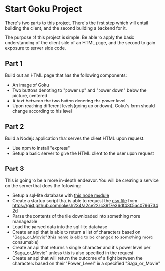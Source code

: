 # Start Goku Project
There's two parts to this project. There's the first step which will entail building the client, and the second building a backend for it.

The purpose of this project is simple. Be able to apply the basic understanding of the client side of an HTML page, and the second to gain exposure to server side code.

## Part 1
Build out an HTML page that has the following components:
- An image of Goku
- Two buttons denoting to "power up" and "power down" below the picture, centered
- A text between the two button denoting the power level
- Upon reaching different levels(going up or down), Goku's form should change according to his level

## Part 2
Build a Nodejs application that serves the client HTML upon request.
- Use npm to install "express"
- Setup a basic server to give the HTML client to the user upon request

## Part 3
This is going to be a more in-depth endeavor. You will be creating a service on the server that does the following:
- Setup a sql-lite database with [this node module][0]
- Create a startup script that is able to request the [csv file][1] from https://gist.github.com/lokesh234/a2ce22ac39f7e36df4305ac07967342d
- Parse the contents of the file downloaded into something more manageable
- Load the parsed data into the sql-lite database
- Create an api that is able to return a list of characters based on "Saga_or_Movie"(this name is able to be changed to something more consumable)
- Create an api that returns a single character and it's power level per "Saga_or_Movie" unless this is also specified in the request
- Create an api that will return the outcome of a fight between the characters based on their "Power_Level" in a specified "Saga_or_Movie"

[0]: https://www.npmjs.com/package/sqlite3
[1]: https://en.wikipedia.org/wiki/Comma-separated_values
